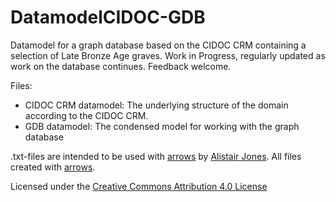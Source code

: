 # DatamodelCIDOC-GDB
Datamodel for a graph database based on the CIDOC CRM containing a selection of Late Bronze Age graves. Work in Progress, regularly updated as work on the database continues. Feedback welcome.

Files:
* CIDOC CRM datamodel: The underlying structure of the domain according to the CIDOC CRM.
* GDB datamodel: The condensed model for working with the graph database

.txt-files are intended to be used with [arrows](https://github.com/apcj/arrows) by [Alistair Jones](https://github.com/apcj). All files created with [arrows](https://github.com/apcj/arrows).

Licensed under the [Creative Commons Attribution 4.0 License](https://creativecommons.org/licenses/by/4.0/legalcode)
